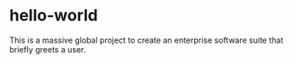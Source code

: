 # hello-world
This is a massive global project to create an enterprise software suite that briefly greets a user.
